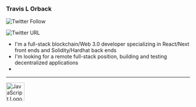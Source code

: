 ### Travis L Orback
![Twitter Follow](https://img.shields.io/twitter/follow/tlorback?style=social)

![Twitter URL](https://img.shields.io/twitter/url?style=social&url=https%3A%2F%2Fwww.twitter.com%2Ftlorback)

- I'm a full-stack blockchain/Web 3.0 developer specializing in React/Next front ends and Solidity/Hardhat back ends
- I'm looking for a remote full-stack position, building and testing decentralized applications
- 
---

<img src="https://cdn.worldvectorlogo.com/logos/logo-javascript.svg" alt="JavaScript Logo" width="50" height="50" /> 

<!--
**WYTANA/WYTANA** is a ✨ _special_ ✨ repository because its `README.md` (this file) appears on your GitHub profile.

Here are some ideas to get you started:

- 🔭 I’m currently working on ...
- 🌱 I’m currently learning ...
- 👯 I’m looking to collaborate on ...
- 🤔 I’m looking for help with ...
- 💬 Ask me about ...
- 📫 How to reach me: ...
- 😄 Pronouns: ...
- ⚡ Fun fact: ...
-->
